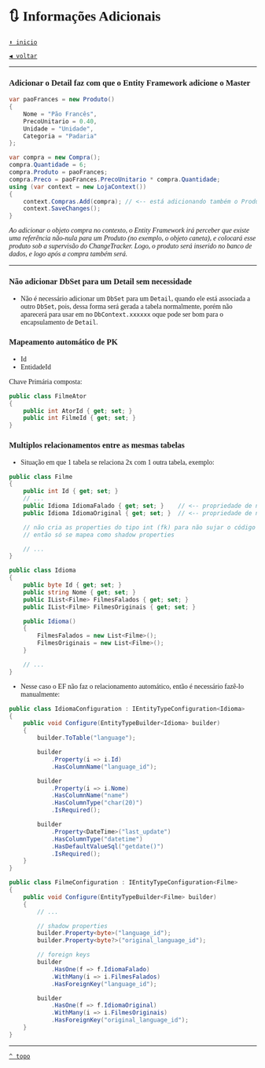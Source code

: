 <font face="Calibri">

# 🔃 Informações Adicionais

[`⬆️ inicio`](../../Readme.md)

[`◀️ voltar`](../Readme.md)

---

### Adicionar o Detail faz com que o Entity Framework adicione o Master

```csharp
var paoFrances = new Produto()
{
    Nome = "Pão Francês",
    PrecoUnitario = 0.40,
    Unidade = "Unidade",
    Categoria = "Padaria"
};

var compra = new Compra();
compra.Quantidade = 6;
compra.Produto = paoFrances;
compra.Preco = paoFrances.PrecoUnitario * compra.Quantidade;
using (var context = new LojaContext())
{
    context.Compras.Add(compra); // <-- está adicionando também o Produto
    context.SaveChanges();
}
```

*Ao adicionar o objeto compra no contexto, o Entity Framework irá perceber que existe uma referência não-nula para um Produto (no exemplo, o objeto caneta), e colocará esse produto sob a supervisão do ChangeTracker. Logo, o produto será inserido no banco de dados, e logo após a compra também será.*

---

### Não adicionar DbSet para um Detail sem necessidade

+ Não é necessário adicionar um `DbSet` para um `Detail`,
 quando ele está associada a outro `DbSet`, pois, dessa forma será gerada a tabela normalmente, porém não aparecerá para usar em no `DbContext.xxxxxx` oque pode ser bom para o encapsulamento de `Detail`.

### Mapeamento automático de PK

+ Id
+ EntidadeId

Chave Primária composta:

```csharp
public class FilmeAtor
{
    public int AtorId { get; set; }
    public int FilmeId { get; set; }
}
```

### Multiplos relacionamentos entre as mesmas tabelas

+ Situação em que 1 tabela se relaciona 2x com 1 outra tabela, exemplo:

```csharp
public class Filme
{
    public int Id { get; set; }
    // ...
    public Idioma IdiomaFalado { get; set; }    // <-- propriedade de navegaçao para Idioma
    public Idioma IdiomaOriginal { get; set; }  // <-- propriedade de navegaçao para Idioma

    // não cria as properties do tipo int (fk) para não sujar o código com algo que não irá utilizar em código
    // então só se mapea como shadow properties 

    // ...
}

public class Idioma
{
    public byte Id { get; set; }
    public string Nome { get; set; }
    public IList<Filme> FilmesFalados { get; set; }
    public IList<Filme> FilmesOriginais { get; set; }

    public Idioma()
    {
        FilmesFalados = new List<Filme>(); 
        FilmesOriginais = new List<Filme>();
    }

    // ...
}
```

+ Nesse caso o EF não faz o relacionamento automático, então é necessário fazê-lo manualmente:

```csharp
public class IdiomaConfiguration : IEntityTypeConfiguration<Idioma>
{
    public void Configure(EntityTypeBuilder<Idioma> builder)
    {
        builder.ToTable("language");

        builder
            .Property(i => i.Id)
            .HasColumnName("language_id");

        builder
            .Property(i => i.Nome)
            .HasColumnName("name")
            .HasColumnType("char(20)")
            .IsRequired();

        builder
            .Property<DateTime>("last_update")
            .HasColumnType("datetime")
            .HasDefaultValueSql("getdate()")
            .IsRequired();
    }   
}

public class FilmeConfiguration : IEntityTypeConfiguration<Filme>
{
    public void Configure(EntityTypeBuilder<Filme> builder)
    {
        // ...

        // shadow properties
        builder.Property<byte>("language_id");
        builder.Property<byte?>("original_language_id");

        // foreign keys
        builder
            .HasOne(f => f.IdiomaFalado)
            .WithMany(i => i.FilmesFalados)
            .HasForeignKey("language_id");

        builder
            .HasOne(f => f.IdiomaOriginal)
            .WithMany(i => i.FilmesOriginais)
            .HasForeignKey("original_language_id");
    }
} 
```

---

[`^ topo`](#⭐-informações-adicionais)
</font>
